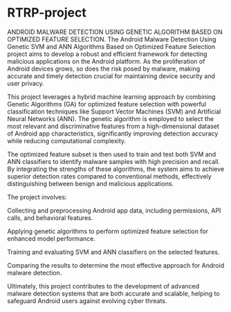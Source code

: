 # RTRP-project
ANDROID MALWARE DETECTION USING GENETIC ALGORITHM BASED ON OPTIMIZED FEATURE SELECTION.
The Android Malware Detection Using Genetic SVM and ANN Algorithms Based on Optimized Feature Selection project aims to develop a robust and efficient framework for detecting malicious applications on the Android platform. As the proliferation of Android devices grows, so does the risk posed by malware, making accurate and timely detection crucial for maintaining device security and user privacy.

This project leverages a hybrid machine learning approach by combining Genetic Algorithms (GA) for optimized feature selection with powerful classification techniques like Support Vector Machines (SVM) and Artificial Neural Networks (ANN). The genetic algorithm is employed to select the most relevant and discriminative features from a high-dimensional dataset of Android app characteristics, significantly improving detection accuracy while reducing computational complexity.

The optimized feature subset is then used to train and test both SVM and ANN classifiers to identify malware samples with high precision and recall. By integrating the strengths of these algorithms, the system aims to achieve superior detection rates compared to conventional methods, effectively distinguishing between benign and malicious applications.

The project involves:

Collecting and preprocessing Android app data, including permissions, API calls, and behavioral features.

Applying genetic algorithms to perform optimized feature selection for enhanced model performance.

Training and evaluating SVM and ANN classifiers on the selected features.

Comparing the results to determine the most effective approach for Android malware detection.

Ultimately, this project contributes to the development of advanced malware detection systems that are both accurate and scalable, helping to safeguard Android users against evolving cyber threats.

